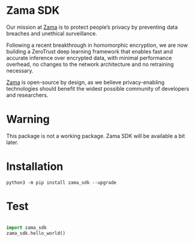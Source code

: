 # Zama SDK

Our mission at [Zama](https://zama.ai) is to protect people’s privacy by preventing data breaches and unethical surveillance.

Following a recent breakthrough in homomorphic encryption, we are now building a ZeroTrust deep learning framework that enables fast and accurate inference over encrypted data, with minimal performance overhead, no changes to the network architecture and no retraining necessary.

[Zama](https://zama.ai) is open-source by design, as we believe privacy-enabling technologies should benefit the widest possible community of developers and researchers.

# Warning

This package is not a working package. Zama SDK will be available a bit later.

# Installation

```
python3 -m pip install zama_sdk --upgrade
```

# Test

```python

import zama_sdk
zama_sdk.hello_world()
```
